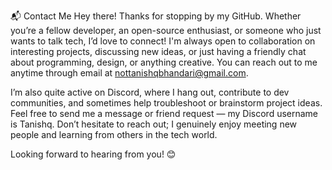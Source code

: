 📬 Contact Me
Hey there! Thanks for stopping by my GitHub. Whether you’re a fellow developer, an open-source enthusiast, or someone who just wants to talk tech, I’d love to connect! I'm always open to collaboration on interesting projects, discussing new ideas, or just having a friendly chat about programming, design, or anything creative. You can reach out to me anytime through email at nottanishqbhandari@gmail.com.

I’m also quite active on Discord, where I hang out, contribute to dev communities, and sometimes help troubleshoot or brainstorm project ideas. Feel free to send me a message or friend request — my Discord username is Tanishq. Don’t hesitate to reach out; I genuinely enjoy meeting new people and learning from others in the tech world.

Looking forward to hearing from you! 😊
